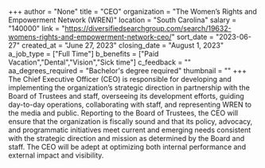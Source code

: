 +++
author = "None"
title = "CEO"
organization = "The Women’s Rights and Empowerment Network (WREN)"
location = "South Carolina"
salary = "140000"
link = "https://diversifiedsearchgroup.com/search/19632-womens-rights-and-empowerment-network-ceo/"
sort_date = "2023-06-27"
created_at = "June 27, 2023"
closing_date = "August 1, 2023"
a_job_type = ["Full Time"]
b_benefits = ["Paid Vacation","Dental","Vision","Sick time"]
c_feedback = ""
aa_degrees_required = "Bachelor's degree required"
thumbnail = ""
+++
The Chief Executive Officer (CEO) is responsible for developing and implementing the organization’s strategic direction in partnership with the Board of Trustees and staff, overseeing its development efforts, guiding day-to-day operations, collaborating with staff, and representing WREN to the media and public. Reporting to the Board of Trustees, the CEO will ensure that the organization is fiscally sound and that its policy, advocacy, and programmatic initiatives meet current and emerging needs consistent with the strategic direction and mission as determined by the Board and staff. The CEO will be adept at optimizing both internal performance and external impact and visibility.  

